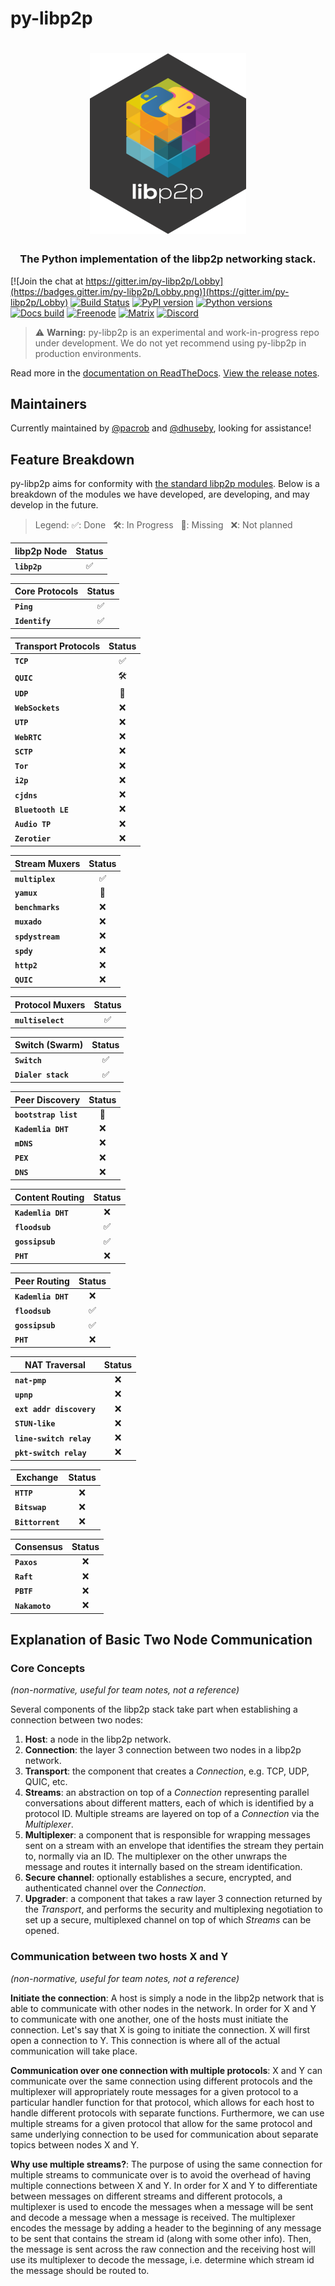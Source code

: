 # py-libp2p

<h1 align="center">
  <a href="https://libp2p.io/"><img width="250" src="https://github.com/libp2p/py-libp2p/blob/main/assets/py-libp2p-logo.png?raw=true" alt="py-libp2p hex logo" /></a>
</h1>

<h3 align="center">The Python implementation of the libp2p networking stack.</h3>

[![Join the chat at https://gitter.im/py-libp2p/Lobby](https://badges.gitter.im/py-libp2p/Lobby.png)](https://gitter.im/py-libp2p/Lobby)
[![Build Status](https://circleci.com/gh/libp2p/py-libp2p.svg?style=shield)](https://circleci.com/gh/libp2p/py-libp2p)
[![PyPI version](https://badge.fury.io/py/libp2p.svg)](https://badge.fury.io/py/libp2p)
[![Python versions](https://img.shields.io/pypi/pyversions/libp2p.svg)](https://pypi.python.org/pypi/libp2p)
[![Docs build](https://readthedocs.org/projects/py-libp2p/badge/?version=latest)](http://py-libp2p.readthedocs.io/en/latest/?badge=latest)
[![Freenode](https://img.shields.io/badge/freenode-%23libp2p-yellow.svg)](https://webchat.freenode.net/?channels=%23libp2p)
[![Matrix](https://img.shields.io/badge/matrix-%23libp2p%3Apermaweb.io-blue.svg)](https://riot.permaweb.io/#/room/#libp2p:permaweb.io)
[![Discord](https://img.shields.io/discord/475789330380488707?color=blueviolet&label=discord)](https://discord.gg/66KBrm2)

> ⚠️ **Warning:** py-libp2p is an experimental and work-in-progress repo under development. We do not yet recommend using py-libp2p in production environments.

Read more in the [documentation on ReadTheDocs](https://py-libp2p.readthedocs.io/). [View the release notes](https://py-libp2p.readthedocs.io/en/latest/release_notes.html).

## Maintainers

Currently maintained by [@pacrob](https://github.com/pacrob) and [@dhuseby](https://github.com/dhuseby), looking for assistance!

## Feature Breakdown

py-libp2p aims for conformity with [the standard libp2p modules](https://libp2p.io/implementations/). Below is a breakdown of the modules we have developed, are developing, and may develop in the future.

> Legend: ✅: Done   🛠️: In Progress   🚫: Missing   ❌: Not planned

| libp2p Node  |    Status     |
| ------------ | :-----------: |
| **`libp2p`** | ✅ |

| Core Protocols |    Status     |
| -------------- | :-----------: |
| **`Ping`**     | ✅ |
| **`Identify`** | ✅ |

| Transport Protocols |    Status     |
| ------------------- | :-----------: |
| **`TCP`**           | ✅|
| **`QUIC`**          |    🛠️    |
| **`UDP`**           |   🚫    |
| **`WebSockets`**    |  ❌   |
| **`UTP`**           |  ❌  |
| **`WebRTC`**        |  ❌   |
| **`SCTP`**          |  ❌   |
| **`Tor`**           |  ❌   |
| **`i2p`**           |  ❌   |
| **`cjdns`**         |  ❌   |
| **`Bluetooth LE`**  |  ❌   |
| **`Audio TP`**      |  ❌   |
| **`Zerotier`**      |  ❌   |

| Stream Muxers    |    Status     |
| ---------------- | :-----------: |
| **`multiplex`**  | ✅ |
| **`yamux`**      |   🚫   |
| **`benchmarks`** |  ❌   |
| **`muxado`**     |  ❌   |
| **`spdystream`** |  ❌   |
| **`spdy`**       |  ❌   |
| **`http2`**      |  ❌   |
| **`QUIC`**       |  ❌   |

| Protocol Muxers   |    Status     |
| ----------------- | :-----------: |
| **`multiselect`** | ✅ |

| Switch (Swarm)     |    Status     |
| ------------------ | :-----------: |
| **`Switch`**       | ✅ |
| **`Dialer stack`** | ✅ |

| Peer Discovery       |   Status   |
| -------------------- | :--------: |
| **`bootstrap list`** |  🚫  |
| **`Kademlia DHT`**   | ❌ |
| **`mDNS`**           | ❌ |
| **`PEX`**            | ❌ |
| **`DNS`**            | ❌ |

| Content Routing    |    Status     |
| ------------------ | :-----------: |
| **`Kademlia DHT`** |  ❌   |
| **`floodsub`**     | ✅ |
| **`gossipsub`**    | ✅ |
| **`PHT`**          |  ❌   |

| Peer Routing       |    Status     |
| ------------------ | :-----------: |
| **`Kademlia DHT`** |  ❌   |
| **`floodsub`**     | ✅|
| **`gossipsub`**    | ✅ |
| **`PHT`**          |  ❌   |

| NAT Traversal            |   Status   |
| ------------------------ | :--------: |
| **`nat-pmp`**            | ❌ |
| **`upnp`**               | ❌ |
| **`ext addr discovery`** | ❌ |
| **`STUN-like`**          | ❌ |
| **`line-switch relay`**  | ❌ |
| **`pkt-switch relay`**   | ❌ |

| Exchange         |   Status   |
| ---------------- | :--------: |
| **`HTTP`**       | ❌ |
| **`Bitswap`**    | ❌ |
| **`Bittorrent`** | ❌ |

| Consensus      |   Status   |
| -------------- | :--------: |
| **`Paxos`**    | ❌ |
| **`Raft`**     | ❌ |
| **`PBTF`**     | ❌ |
| **`Nakamoto`** | ❌ |

## Explanation of Basic Two Node Communication

### Core Concepts

_(non-normative, useful for team notes, not a reference)_

Several components of the libp2p stack take part when establishing a connection between two nodes:

1. **Host**: a node in the libp2p network.
1. **Connection**: the layer 3 connection between two nodes in a libp2p network.
1. **Transport**: the component that creates a _Connection_, e.g. TCP, UDP, QUIC, etc.
1. **Streams**: an abstraction on top of a _Connection_ representing parallel conversations about different matters, each of which is identified by a protocol ID. Multiple streams are layered on top of a _Connection_ via the _Multiplexer_.
1. **Multiplexer**: a component that is responsible for wrapping messages sent on a stream with an envelope that identifies the stream they pertain to, normally via an ID. The multiplexer on the other unwraps the message and routes it internally based on the stream identification.
1. **Secure channel**: optionally establishes a secure, encrypted, and authenticated channel over the _Connection_.
1. **Upgrader**: a component that takes a raw layer 3 connection returned by the _Transport_, and performs the security and multiplexing negotiation to set up a secure, multiplexed channel on top of which _Streams_ can be opened.

### Communication between two hosts X and Y

_(non-normative, useful for team notes, not a reference)_

**Initiate the connection**: A host is simply a node in the libp2p network that is able to communicate with other nodes in the network. In order for X and Y to communicate with one another, one of the hosts must initiate the connection.  Let's say that X is going to initiate the connection. X will first open a connection to Y. This connection is where all of the actual communication will take place.

**Communication over one connection with multiple protocols**: X and Y can communicate over the same connection using different protocols and the multiplexer will appropriately route messages for a given protocol to a particular handler function for that protocol, which allows for each host to handle different protocols with separate functions. Furthermore, we can use multiple streams for a given protocol that allow for the same protocol and same underlying connection to be used for communication about separate topics between nodes X and Y.

**Why use multiple streams?**: The purpose of using the same connection for multiple streams to communicate over is to avoid the overhead of having multiple connections between X and Y. In order for X and Y to differentiate between messages on different streams and different protocols, a multiplexer is used to encode the messages when a message will be sent and decode a message when a message is received. The multiplexer encodes the message by adding a header to the beginning of any message to be sent that contains the stream id (along with some other info). Then, the message is sent across the raw connection and the receiving host will use its multiplexer to decode the message, i.e. determine which stream id the message should be routed to.
